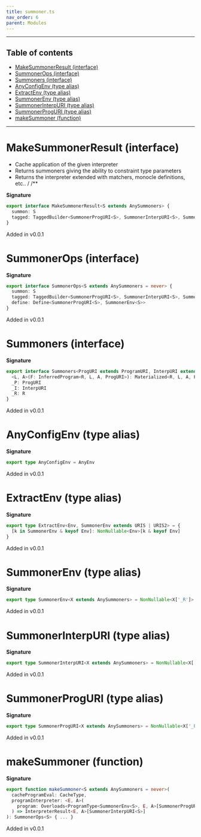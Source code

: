 ```yaml
---
title: summoner.ts
nav_order: 6
parent: Modules
---
```


---

<h2 class="text-delta">Table of contents</h2>

- [MakeSummonerResult (interface)](#makesummonerresult-interface)
- [SummonerOps (interface)](#summonerops-interface)
- [Summoners (interface)](#summoners-interface)
- [AnyConfigEnv (type alias)](#anyconfigenv-type-alias)
- [ExtractEnv (type alias)](#extractenv-type-alias)
- [SummonerEnv (type alias)](#summonerenv-type-alias)
- [SummonerInterpURI (type alias)](#summonerinterpuri-type-alias)
- [SummonerProgURI (type alias)](#summonerproguri-type-alias)
- [makeSummoner (function)](#makesummoner-function)

---

# MakeSummonerResult (interface)

- Cache application of the given interpreter
- Returns summoners giving the ability to constraint type parameters
- Returns the interpreter extended with matchers, monocle definitions, etc..
  /
  /\*\*

**Signature**

```ts
export interface MakeSummonerResult<S extends AnySummoners> {
  summon: S
  tagged: TaggedBuilder<SummonerProgURI<S>, SummonerInterpURI<S>, SummonerEnv<S>>
}
```

Added in v0.0.1

# SummonerOps (interface)

**Signature**

```ts
export interface SummonerOps<S extends AnySummoners = never> {
  summon: S
  tagged: TaggedBuilder<SummonerProgURI<S>, SummonerInterpURI<S>, SummonerEnv<S>>
  define: Define<SummonerProgURI<S>, SummonerEnv<S>>
}
```

Added in v0.0.1

# Summoners (interface)

**Signature**

```ts
export interface Summoners<ProgURI extends ProgramURI, InterpURI extends InterpreterURI, R extends AnyConfigEnv> {
  <L, A>(F: InferredProgram<R, L, A, ProgURI>): Materialized<R, L, A, ProgURI, InterpURI>
  _P: ProgURI
  _I: InterpURI
  _R: R
}
```

Added in v0.0.1

# AnyConfigEnv (type alias)

**Signature**

```ts
export type AnyConfigEnv = AnyEnv
```

Added in v0.0.1

# ExtractEnv (type alias)

**Signature**

```ts
export type ExtractEnv<Env, SummonerEnv extends URIS | URIS2> = {
  [k in SummonerEnv & keyof Env]: NonNullable<Env>[k & keyof Env]
}
```

Added in v0.0.1

# SummonerEnv (type alias)

**Signature**

```ts
export type SummonerEnv<X extends AnySummoners> = NonNullable<X['_R']>
```

Added in v0.0.1

# SummonerInterpURI (type alias)

**Signature**

```ts
export type SummonerInterpURI<X extends AnySummoners> = NonNullable<X['_I']>
```

Added in v0.0.1

# SummonerProgURI (type alias)

**Signature**

```ts
export type SummonerProgURI<X extends AnySummoners> = NonNullable<X['_P']>
```

Added in v0.0.1

# makeSummoner (function)

**Signature**

```ts
export function makeSummoner<S extends AnySummoners = never>(
  cacheProgramEval: CacheType,
  programInterpreter: <E, A>(
    program: Overloads<ProgramType<SummonerEnv<S>, E, A>[SummonerProgURI<S>]>
  ) => InterpreterResult<E, A>[SummonerInterpURI<S>]
): SummonerOps<S> { ... }
```

Added in v0.0.1
